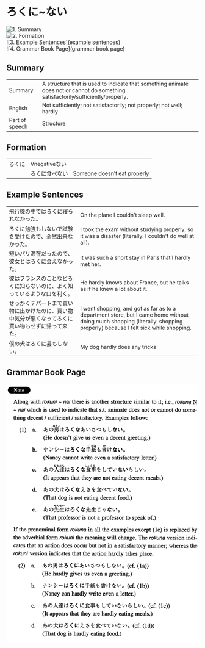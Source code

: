# ろくに~ない

![1. Summary](summary)<br>
![2. Formation](formation)<br>
![3. Example Sentences](example sentences)<br>
![4. Grammar Book Page](grammar book page)<br>


## Summary

<table><tr>   <td>Summary</td>   <td>A structure that is used to indicate that something animate does not or cannot do something satisfactorily/sufficiently/properly.</td></tr><tr>   <td>English</td>   <td>Not sufficiently; not satisfactorily; not properly; not well; hardly</td></tr><tr>   <td>Part of speech</td>   <td>Structure</td></tr></table>

## Formation

<table class="table"><tbody><tr class="tr head"><td class="td"><span class="concept">ろくに</span></td><td class="td"><span>Vnegative</span><span class="concept">ない</span></td><td class="td"></td></tr><tr class="tr"><td class="td"></td><td class="td"><span class="concept">ろくに</span><span>食べ</span><span class="concept">ない</span></td><td class="td"><span>Someone doesn’t eat properly</span></td></tr></tbody></table>

## Example Sentences

<table><tr>   <td>飛行機の中ではろくに寝られなかった。</td>   <td>On the plane I couldn't sleep well.</td></tr><tr>   <td>ろくに勉強もしないで試験を受けたので、全然出来なかった。</td>   <td>I took the exam without studying properly, so it was a disaster (literally: I couldn't do well at all).</td></tr><tr>   <td>短いパリ滞在だったので、彼女とはろくに会えなかった。</td>   <td>It was such a short stay in Paris that I hardly met her.</td></tr><tr>   <td>彼はフランスのことなどろくに知らないのに、よく知っているような口を利く。</td>   <td>He hardly knows about France, but he talks as if he knew a lot about it.</td></tr><tr>   <td>せっかくデパートまで買い物に出かけたのに、買い物中気分が悪くなってろくに買い物もせずに帰って来た。</td>   <td>I went shopping, and got as far as to a department store, but I came home without doing much shopping (literally: shopping properly) because I felt sick while shopping.</td></tr><tr>   <td>僕の犬はろくに芸もしない。</td>   <td>My dog hardly does any tricks</td></tr></table>

## Grammar Book Page

![](../img/Intermediateろくに～ない.png)

